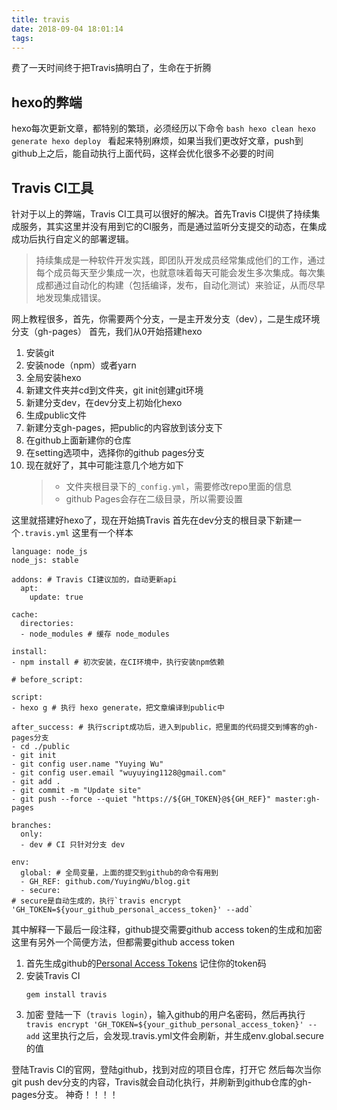 ```yaml
---
title: travis
date: 2018-09-04 18:01:14
tags:
---
```

费了一天时间终于把Travis搞明白了，生命在于折腾
## hexo的弊端
   hexo每次更新文章，都特别的繁琐，必须经历以下命令
    ```bash
    hexo clean
    hexo generate
    hexo deploy
    ```
   看起来特别麻烦，如果当我们更改好文章，push到github上之后，能自动执行上面代码，这样会优化很多不必要的时间
 
## Travis CI工具
   针对于以上的弊端，Travis CI工具可以很好的解决。首先Travis CI提供了持续集成服务，其实这里并没有用到它的CI服务，而是通过监听分支提交的动态，在集成成功后执行自定义的部署逻辑。
    
   > 持续集成是一种软件开发实践，即团队开发成员经常集成他们的工作，通过每个成员每天至少集成一次，也就意味着每天可能会发生多次集成。每次集成都通过自动化的构建（包括编译，发布，自动化测试）来验证，从而尽早地发现集成错误。
   
   网上教程很多，首先，你需要两个分支，一是主开发分支（dev），二是生成环境分支（gh-pages）
   首先，我们从0开始搭建hexo
   1. 安装git
   2. 安装node（npm）或者yarn
   3. 全局安装hexo
   4. 新建文件夹并cd到文件夹，git init创建git环境
   5. 新建分支dev，在dev分支上初始化hexo
   6. 生成public文件
   7. 新建分支gh-pages，把public的内容放到该分支下
   8. 在github上面新建你的仓库
   9. 在setting选项中，选择你的github pages分支
   10. 现在就好了，其中可能注意几个地方如下
       > * 文件夹根目录下的`_config.yml`，需要修改repo里面的信息
       > * github Pages会存在二级目录，所以需要设置
   
这里就搭建好hexo了，现在开始搞Travis
首先在dev分支的根目录下新建一个`.travis.yml`
这里有一个样本
```
language: node_js
node_js: stable

addons: # Travis CI建议加的，自动更新api
  apt:
    update: true

cache:
  directories: 
  - node_modules # 缓存 node_modules

install:
- npm install # 初次安装，在CI环境中，执行安装npm依赖

# before_script: 

script:
- hexo g # 执行 hexo generate，把文章编译到public中

after_success: # 执行script成功后，进入到public，把里面的代码提交到博客的gh-pages分支
- cd ./public
- git init
- git config user.name "Yuying Wu"
- git config user.email "wuyuying1128@gmail.com"
- git add .
- git commit -m "Update site"
- git push --force --quiet "https://${GH_TOKEN}@${GH_REF}" master:gh-pages

branches:
  only:
  - dev # CI 只针对分支 dev

env:
  global: # 全局变量，上面的提交到github的命令有用到
  - GH_REF: github.com/YuyingWu/blog.git
  - secure: 
# secure是自动生成的，执行`travis encrypt 'GH_TOKEN=${your_github_personal_access_token}' --add`
```
其中解释一下最后一段注释，github提交需要github access token的生成和加密
这里有另外一个简便方法，但都需要github access token
1. 首先生成github的[Personal Access Tokens](https://github.com/settings/tokens)
记住你的token码
2. 安装Travis CI 
    ```
    gem install travis
    ```
3. 加密
   登陆一下（`travis login`），输入github的用户名密码，然后再执行```
   travis encrypt 'GH_TOKEN=${your_github_personal_access_token}' --add```
  这里执行之后，会发现.travis.yml文件会刷新，并生成env.global.secure的值

登陆Travis CI的官网，登陆github，找到对应的项目仓库，打开它
然后每次当你git push dev分支的内容，Travis就会自动化执行，并刷新到github仓库的gh-pages分支。
神奇！！！！
   